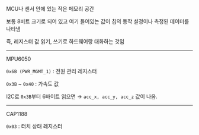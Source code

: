 MCU나 센서 안에 있는 작은 메모리 공간

보통 8비트 크기로 되어 있고 여기 들어있는 값이 칩의 동작 설정이나 측정된 데이터를 나타냄

즉, 레지스터 값 읽기, 쓰기로 하드웨어랑 대화하는 것임

---

MPU6050

`0x6B (PWR_MGMT_1)` : 전원 관리 레지스터

`0x3B` ~ `0x40` : 가속도 값

I2C로 `0x3B`부터 6바이트 읽으면 → `acc_x, acc_y, acc_z` 값이 나옴.

---

CAP1188

`0x03` : 터치 상태 레지스터

